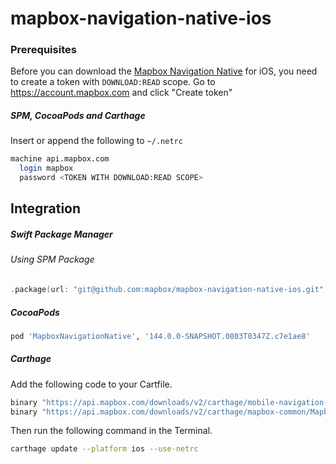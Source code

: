 # mapbox-navigation-native-ios

### Prerequisites

Before you can download the [Mapbox Navigation Native](https://github.com/mapbox/mapbox-navigation-native) for iOS, you need to create a token with `DOWNLOAD:READ` scope.
Go to https://account.mapbox.com and click "Create token"

##### SPM, CocoaPods and Carthage
Insert or append the following to `~/.netrc`

```bash
machine api.mapbox.com
  login mapbox
  password <TOKEN WITH DOWNLOAD:READ SCOPE>
```

## Integration

##### Swift Package Manager

###### Using SPM Package

```swift
.package(url: "git@github.com:mapbox/mapbox-navigation-native-ios.git", from: "144.0.0-SNAPSHOT.0803T0347Z.c7e1ae8"),
```

##### CocoaPods

```ruby
pod 'MapboxNavigationNative', '144.0.0-SNAPSHOT.0803T0347Z.c7e1ae8'
```

##### Carthage

Add the following code to your Cartfile.

```bash
binary "https://api.mapbox.com/downloads/v2/carthage/mobile-navigation-native/MapboxNavigationNative.json" == 144.0.0-SNAPSHOT.0803T0347Z.c7e1ae8
binary "https://api.mapbox.com/downloads/v2/carthage/mapbox-common/MapboxCommon-ios.json" == 23.7.0-rc.1
```

Then run the following command in the Terminal.
```bash
carthage update --platform ios --use-netrc
```
